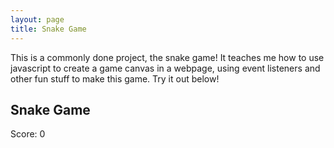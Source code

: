 ```yaml
---
layout: page
title: Snake Game
---
```


This is a commonly done project, the snake game! It teaches me how to use javascript to create a game canvas in a webpage, using event listeners and other fun stuff to make this game. Try it out below!


## Snake Game

<canvas id="gameCanvas" width="400" height="400"></canvas>
<p>Score: <span id="score">0</span></p>

<script>
document.addEventListener("DOMContentLoaded", function() {
    const canvas = document.getElementById("gameCanvas");
    const ctx = canvas.getContext("2d");
    const scoreElement = document.getElementById("score");

    const grid = 20;
    let count = 0;
    let score = 0;
    let snake = {
        x: grid * 5,
        y: grid * 5,
        cells: [],
        maxCells: 4,
        dx: grid,
        dy: 0
    };
    let apple = {
        x: getRandomInt(1, (canvas.width / grid) - 1) * grid,
        y: getRandomInt(1, (canvas.height / grid) - 1) * grid
    };

    function getRandomInt(min, max) {
        return Math.floor(Math.random() * (max - min)) + min;
    }

    function resetGame() {
        snake.x = grid * 5;
        snake.y = grid * 5;
        snake.cells = [];
        snake.maxCells = 4;
        snake.dx = grid;
        snake.dy = 0;

        apple.x = getRandomInt(1, (canvas.width / grid) - 1) * grid;
        apple.y = getRandomInt(1, (canvas.height / grid) - 1) * grid;

        score = 0;
        scoreElement.innerText = score;
    }

    function gameLoop() {
        requestAnimationFrame(gameLoop);

        if (++count < 4) {
            return;
        }
        count = 0;

        ctx.clearRect(0, 0, canvas.width, canvas.height);

        snake.x += snake.dx;
        snake.y += snake.dy;

        if (snake.x < 0 || snake.x >= canvas.width || snake.y < 0 || snake.y >= canvas.height) {
            resetGame();
        }

        snake.cells.unshift({ x: snake.x, y: snake.y });

        if (snake.cells.length > snake.maxCells) {
            snake.cells.pop();
        }

        ctx.fillStyle = "red";
        ctx.fillRect(apple.x, apple.y, grid - 1, grid - 1);

        ctx.fillStyle = "green";
        snake.cells.forEach(function(cell, index) {
            ctx.fillRect(cell.x, cell.y, grid - 1, grid - 1);

            if (cell.x === apple.x && cell.y === apple.y) {
                snake.maxCells++;
                apple.x = getRandomInt(1, (canvas.width / grid) - 1) * grid;
                apple.y = getRandomInt(1, (canvas.height / grid) - 1) * grid;
                score++;
                scoreElement.innerText = score;
            }

            for (let i = index + 1; i < snake.cells.length; i++) {
                if (cell.x === snake.cells[i].x && cell.y === snake.cells[i].y) {
                    resetGame();
                }
            }
        });
    }

    document.addEventListener("keydown", function(e) {
        if (e.which === 37 && snake.dx === 0) {
            snake.dx = -grid;
            snake.dy = 0;
        } else if (e.which === 38 && snake.dy === 0) {
            snake.dy = -grid;
            snake.dx = 0;
        } else if (e.which === 39 && snake.dx === 0) {
            snake.dx = grid;
            snake.dy = 0;
        } else if (e.which === 40 && snake.dy === 0) {
            snake.dy = grid;
            snake.dx = 0;
        }
    });

    resetGame();
    requestAnimationFrame(gameLoop);
});
</script>
